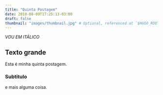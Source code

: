```yaml
---
title: "Quinta Postagem"
date: 2018-08-09T17:25:13-03:00
draft: false
thumbnail: "images/thumbnail.jpg" # Optional, referenced at `$HUGO_ROOT/static/images/thumbnail.jpg`
---
```


*VOU EM ITÁLICO*

## Texto grande

Esta é minha quinta postagem.

### Subtitulo

e mais alguma coisa.
